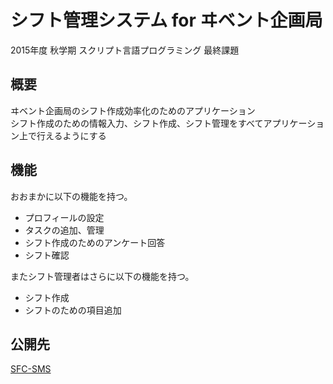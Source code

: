 シフト管理システム for ヰベント企画局
==========================================

2015年度 秋学期
スクリプト言語プログラミング 最終課題

## 概要

ヰベント企画局のシフト作成効率化のためのアプリケーション  
シフト作成のための情報入力、シフト作成、シフト管理をすべてアプリケーション上で行えるようにする

## 機能

おおまかに以下の機能を持つ。

- プロフィールの設定
- タスクの追加、管理
- シフト作成のためのアンケート回答
- シフト確認

またシフト管理者はさらに以下の機能を持つ。

- シフト作成
- シフトのための項目追加

## 公開先

[SFC-SMS](https://sfc-sms.herokuapp.com)
